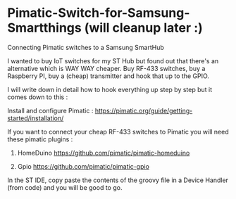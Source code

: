 # Pimatic-Switch-for-Samsung-Smartthings (will cleanup later :)
Connecting Pimatic switches to a Samsung SmartHub

I wanted to buy IoT switches for my ST Hub but found out that there's an alternative which is WAY WAY cheaper. Buy RF-433 switches, buy a Raspberry PI, buy a (cheap) transmitter and hook that up to the GPIO.

I will write down in detail how to hook everything up step by step but it comes down to this : 

Install and configure Pimatic : https://pimatic.org/guide/getting-started/installation/

If you want to connect your cheap RF-433 switches to Pimatic you will need these pimatic plugins :

1. HomeDuino https://github.com/pimatic/pimatic-homeduino

2. Gpio https://github.com/pimatic/pimatic-gpio

In the ST IDE, copy paste the contents of the groovy file in a Device Handler (from code) and you will be good to go. 
